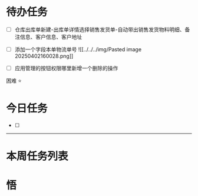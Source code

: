 # 待办任务
- [ ] 仓库出库单新建-出库单详情选择销售发货单-自动带出销售发货物料明细、备注信息、客户信息、客户地址
- [ ] 添加一个字段本单物流单号
![[../../../img/Pasted image 20250402160028.png]]
- [ ] 应用管理的按钮权限哪里新增一个删除的操作



困难
⭐

# 今日任务
- [ ] 




------
# 本周任务列表



# 悟